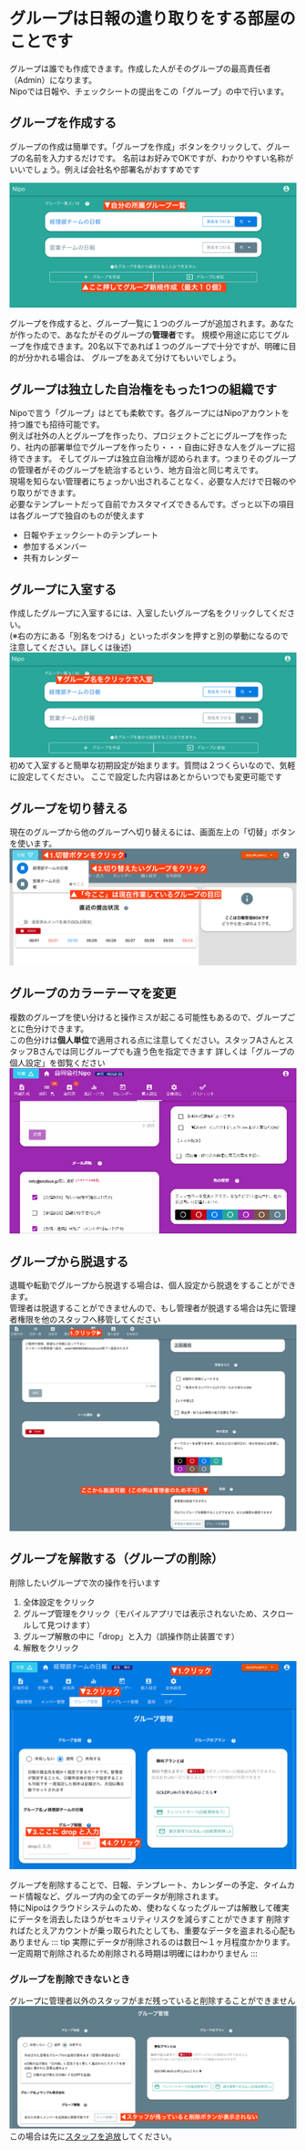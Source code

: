 
# グループは日報の遣り取りをする部屋のことです

グループは誰でも作成できます。作成した人がそのグループの最高責任者（Admin）になります。  
Nipoでは日報や、チェックシートの提出をこの「グループ」の中で行います。

## グループを作成する

グループの作成は簡単です。「グループを作成」ボタンをクリックして、グループの名前を入力するだけです。
名前はお好みでOKですが、わかりやすい名称がいいでしょう。例えば会社名や部署名がおすすめです

![自分が所属しているグループの一覧](./group/g1.png)

グループを作成すると、グループ一覧に１つのグループが追加されます。あなたが作ったので、あなたがそのグループの**管理者**です。
規模や用途に応じてグループを作成できます。20名以下であれば１つのグループで十分ですが、明確に目的が分かれる場合は、
グループをあえて分けてもいいでしょう。

## グループは独立した自治権をもった1つの組織です
Nipoで言う「グループ」はとても柔軟です。各グループにはNipoアカウントを持つ誰でも招待可能です。  
例えば社外の人とグループを作ったり、プロジェクトごとにグループを作ったり、社内の部署単位でグループを作ったり・・・自由に好きな人をグループに招待できます。
そしてグループは独立自治権が認められます。つまりそのグループの管理者がそのグループを統治するという、地方自治と同じ考えです。  
現場を知らない管理者にちょっかい出されることなく、必要な人だけで日報のやり取りができます。  
必要なテンプレートだって自前でカスタマイズできるんです。ざっと以下の項目は各グループで独自のものが使えます

- 日報やチェックシートのテンプレート
- 参加するメンバー
- 共有カレンダー

## グループに入室する
作成したグループに入室するには、入室したいグループ名をクリックしてください。  
(※右の方にある「別名をつける」といったボタンを押すと別の挙動になるので注意してください。詳しくは後述)
![グループを選択して入室する](./group/g2.png)
初めて入室すると簡単な初期設定が始まります。質問は２つくらいなので、気軽に設定してください。
ここで設定した内容はあとからいつでも変更可能です

## グループを切り替える
現在のグループから他のグループへ切り替えるには、画面左上の「切替」ボタンを使います。
![作業中のグループを切り替える](./group/g3.png)

## グループのカラーテーマを変更
複数のグループを使い分けると操作ミスが起こる可能性もあるので、グループごとに色分けできます。  
この色分けは**個人単位**で適用される点に注意してください。スタッフAさんとスタッフBさんでは同じグループでも違う色を指定できます
詳しくは「グループの個人設定」を御覧ください
![グループのカラーテーマを変更](./group/g7.gif)


## グループから脱退する
退職や転勤でグループから脱退する場合は、個人設定から脱退をすることができます。  
管理者は脱退することができませんので、もし管理者が脱退する場合は先に管理者権限を他のスタッフへ移管してください
![グループから脱退](./group/g6.png)

## グループを解散する（グループの削除）
削除したいグループで次の操作を行います
1. 全体設定をクリック
2. グループ管理をクリック（モバイルアプリでは表示されないため、スクロールして見つけます）
3. グループ解散の中に「drop」と入力（誤操作防止装置です）
4. 解散をクリック


![グループの解散](./group/g4.png)

グループを削除することで、日報、テンプレート、カレンダーの予定、タイムカード情報など、グループ内の全てのデータが削除されます。  
特にNipoはクラウドシステムのため、使わなくなったグループは解散して確実にデータを消去したほうがセキュリティリスクを減らすことができます
削除すればたとえアカウントが乗っ取られたとしても、重要なデータを盗まれる心配もありません
::: tip
実際にデータが削除されるのは数日〜１ヶ月程度かかります。一定周期で削除されるため削除される時期は明確にはわかりません
:::

### グループを削除できないとき
グループに管理者以外のスタッフがまだ残っていると削除することができません
![グループの削除](./group/g5.png)
この場合は先に[スタッフを追放](/manual/group/rmstaff)してください。

